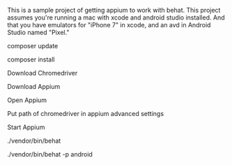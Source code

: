 This is a sample project of getting appium to work with behat.  This project assumes you're running a mac with xcode and android studio installed.  And that you have emulators for "iPhone 7" in xcode, and an avd in Android Studio named "Pixel."

composer update

composer install

Download Chromedriver

Download Appium

Open Appium

Put path of chromedriver in appium advanced settings

Start Appium

./vendor/bin/behat

./vendor/bin/behat -p android